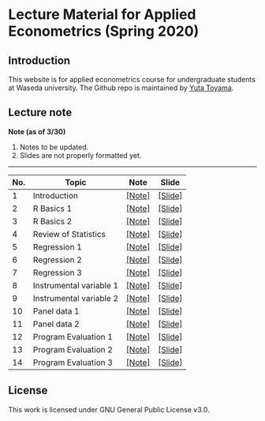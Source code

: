 # Lecture Material for Applied Econometrics (Spring 2020)

## Introduction
This website is for applied econometrics course for undergraduate students at Waseda university. 
The Github repo is maintained by [Yuta Toyama](https://yutatoyama.github.io/). 

## Lecture note 

**Note (as of 3/30)**
1. Notes to be updated.
2. Slides are not properly formatted yet. 

---


| No. | Topic                   | Note                                                    | Slide                                                   |
|-----|-------------------------|---------------------------------------------------------|---------------------------------------------------------|
| 1   | Introduction            | [[Note]](01_Introduction/Introduction.html)             | [[Slide]](01_Introduction/Introduction.pdf)         |
| 2   | R Basics 1              | [[Note]](02_RIntro/programmingR1.html)                  | [[Slide]](02_RIntro/programmingR1.pdf)                  |
| 3   | R Basics 2              | [[Note]](02_RIntro/programmingR2.html)                  | [[Slide]](02_RIntro/programmingR2.pdf)                  |
| 4   | Review of Statistics    | [[Note]](03_Stat/Statistics.html)                       | [[Slide]](03_Stat/Statistics.pdf)                       |
| 5   | Regression 1            | [[Note]](04_Regression/Regression1.html)                | [[Slide]](04_Regression/Regression1.pdf)                |
| 6   | Regression 2            | [[Note]](04_Regression/Regression2.html)                | [[Slide]](04_Regression/Regression2.pdf)                |
| 7   | Regression 3            | [[Note]](04_Regression/Regression3.html)                | [[Slide]](04_Regression/Regression3.pdf)                |
| 8   | Instrumental variable 1 | [[Note]](05_IV/IV1.html)                                | [[Slide]](05_IV/IV1.pdf)                                |
| 9   | Instrumental variable 2 | [[Note]](05_IV/IV2.html)                                | [[Slide]](05_IV/IV2.pdf)                                |
| 10  | Panel data 1            | [[Note]](06_Panel/Panel1.html)                          | [[Slide]](06_Panel/Panel1.pdf)                          |
| 11  | Panel data 2            | [[Note]](06_Panel/Panel2.html)                          | [[Slide]](06_Panel/Panel2.pdf)                          |
| 12  | Program Evaluation 1    | [[Note]](07_ProgramEvaluation/ProgramEvaluation1.html)  | [[Slide]](07_ProgramEvaluation/ProgramEvaluation1.pdf)  |
| 13  | Program Evaluation 2    | [[Note]](07_ProgramEvaluation/ProgramEvaluation1.html)  | [[Slide]](07_ProgramEvaluation/ProgramEvaluation1.pdf)  |
| 14  | Program Evaluation 3    | [[Note]](07_ProgramEvaluation/ProgramEvaluation1.html)  | [[Slide]](07_ProgramEvaluation/ProgramEvaluation1.pdf)  |

## License
This work is licensed under GNU General Public License v3.0.